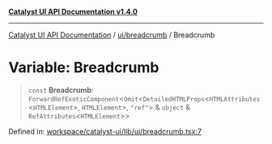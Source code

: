 [**Catalyst UI API Documentation v1.4.0**](../../../README.md)

---

[Catalyst UI API Documentation](../../../README.md) / [ui/breadcrumb](../README.md) / Breadcrumb

# Variable: Breadcrumb

> `const` **Breadcrumb**: `ForwardRefExoticComponent`\<`Omit`\<`DetailedHTMLProps`\<`HTMLAttributes`\<`HTMLElement`\>, `HTMLElement`\>, `"ref"`\> & `object` & `RefAttributes`\<`HTMLElement`\>\>

Defined in: [workspace/catalyst-ui/lib/ui/breadcrumb.tsx:7](https://github.com/TheBranchDriftCatalyst/catalyst-ui/blob/main/lib/ui/breadcrumb.tsx#L7)
